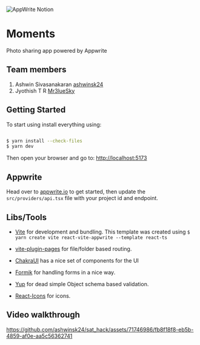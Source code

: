 ![AppWrite Notion](https://github.com/TH-Activities/saturday-hack-night-template/assets/64391274/a2cc61ac-e96d-43bb-b578-d2a2a58588fc)


# Moments
Photo sharing app powered by Appwrite

## Team members
1. Ashwin Sivasanakaran [ashwinsk24](https://github.com/ashwinsk24)
2. Jyothish T R [Mr3lueSky](https://github.com/Mr3lueSky)

## Getting Started
To start using install everything using:
```bash

$ yarn install --check-files
$ yarn dev

```

Then open your browser and go to: [http://localhost:5173](http://localhost:5173)

## Appwrite
Head over to [appwrite.io](https://appwrite.io) to get started, then update
the `src/providers/api.tsx` file with your project id and endpoint.

## Libs/Tools
- [Vite](https://vitejs.dev/) for development and bundling. This template was created using `$ yarn create vite react-vite-appwrite --template react-ts`

- [vite-plugin-pages](https://github.com/hannoeru/vite-plugin-pages) for file/folder based routing.

- [ChakraUI](https://chakra-ui.com/) has a nice set of components for the UI

- [Formik](https://formik.org/) for handling forms in a nice way.

- [Yup](https://github.com/jquense/yup) for dead simple Object schema based validation.

- [React-Icons](https://react-icons.github.io/react-icons/) for icons.

## Video walkthrough

https://github.com/ashwinsk24/sat_hack/assets/71746986/fb8f18f8-eb5b-4859-af0e-aa5c56362741

